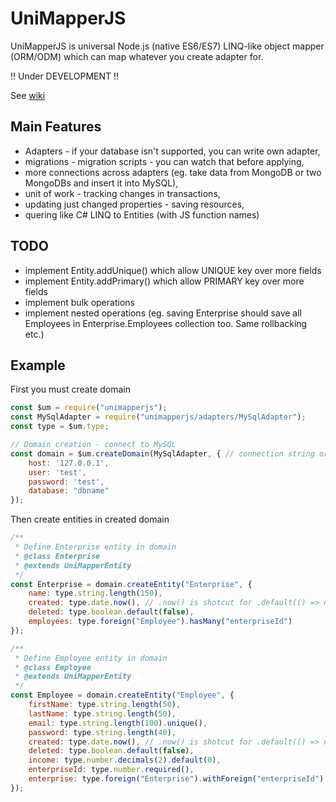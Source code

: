 # UniMapperJS
UniMapperJS is universal Node.js (native ES6/ES7) LINQ-like object mapper (ORM/ODM) which can map whatever you create adapter for.

!! Under DEVELOPMENT !!

See [wiki](https://github.com/Hookyns/unimapperjs/wiki)


## Main Features
- Adapters - if your database isn't supported, you can write own adapter,
- migrations - migration scripts - you can watch that before applying,
- more connections across adapters (eg. take data from MongoDB or two MongoDBs and insert it into MySQL),
- unit of work - tracking changes in transactions,
- updating just changed properties - saving resources,
- quering like C# LINQ to Entities (with JS function names)


## TODO
- implement Entity.addUnique() which allow UNIQUE key over more fields
- implement Entity.addPrimary() which allow PRIMARY key over more fields
- implement bulk operations
- implement nested operations (eg. saving Enterprise should save all Employees in Enterprise.Employees collection too. Same rollbacking etc.)

## Example
First you must create domain
```javascript
const $um = require("unimapperjs");
const MySqlAdapter = require("unimapperjs/adapters/MySqlAdapter");
const type = $um.type;

// Domain creation - connect to MySQL
const domain = $um.createDomain(MySqlAdapter, { // connection string or object with options - specific to adapter
    host: '127.0.0.1',
    user: 'test',
    password: 'test',
    database: "dbname"
});
```

Then create entities in created domain
```javascript
/**
 * Define Enterprise entity in domain
 * @class Enterprise
 * @extends UniMapperEntity
 */
const Enterprise = domain.createEntity("Enterprise", {
	name: type.string.length(150),
	created: type.date.now(), // .now() is shotcut for .default(() => new Date())
	deleted: type.boolean.default(false),
	employees: type.foreign("Employee").hasMany("enterpriseId")
});

/**
 * Define Employee entity in domain
 * @class Employee
 * @extends UniMapperEntity
 */
const Employee = domain.createEntity("Employee", {
	firstName: type.string.length(50),
	lastName: type.string.length(50),
	email: type.string.length(100).unique(),
	password: type.string.length(40),
	created: type.date.now(), // .now() is shotcut for .default(() => new Date())
	deleted: type.boolean.default(false),
	income: type.number.decimals(2).default(0),
	enterpriseId: type.number.required(),
	enterprise: type.foreign("Enterprise").withForeign("enterpriseId")
});
```

